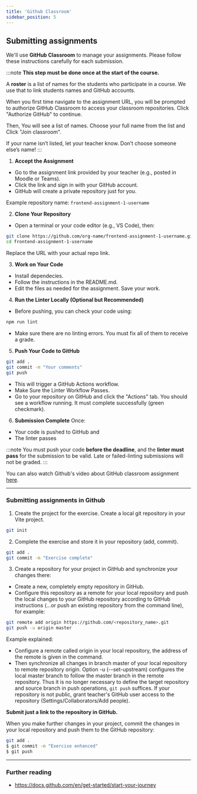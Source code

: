 ```yaml
---
title: 'Github Classroom'
sidebar_position: 5
---
```

## Submitting assignments

We'll use **GitHub Classroom** to manage your assignments. Please follow these instructions carefully for each submission. 

:::note
**This step must be done once at the start of the course.**

A **roster** is a list of names for the students who participate in a course. We use that to link students names and GitHub accounts.

When you first time navigate to the assignment URL, you will be prompted to authorize GitHub Classroom to access your classroom repositories. Click "Authorize GitHub" to continue.

Then, You will see a list of names. Choose your full name from the list and Click "Join classroom".

If your name isn’t listed, let your teacher know. Don’t choose someone else’s name!
:::

1. **Accept the Assignment**
- Go to the assignment link provided by your teacher (e.g., posted in Moodle or Teams).
- Click the link and sign in with your GitHub account.
- GitHub will create a private repository just for you.

Example repository name: `frontend-assignment-1-username`

 2. **Clone Your Repository**
- Open a terminal or your code editor (e.g., VS Code), then:
```bash
git clone https://github.com/org-name/frontend-assignment-1-username.git
cd frontend-assignment-1-username
```
Replace the URL with your actual repo link.

3. **Work on Your Code**
- Install dependecies.
- Follow the instructions in the README.md.
- Edit the files as needed for the assignment. Save your work.

 4. **Run the Linter Locally (Optional but Recommended)**
- Before pushing, you can check your code using:
``` bash
npm run lint
```
- Make sure there are no linting errors. You must fix all of them to receive a grade.

 5. **Push Your Code to GitHub**
```bash
git add .
git commit -m "Your comments"
git push
```
- This will trigger a GitHub Actions workflow.
- Make Sure the Linter Workflow Passes.
- Go to your repository on GitHub and click the "Actions" tab. You should see a workflow running. It must complete successfully (green checkmark).

 6. **Submission Complete**
Once:
- Your code is pushed to GitHub and
- The linter passes

:::note
You must push your code **before the deadline**, and the **linter must pass** for the submission to be valid. Late or failed-linting submissions will not be graded.
:::

You can also watch Github's video about GitHub classroom assignment [here](https://www.youtube.com/watch?v=ObaFRGp_Eko).

---
### Submitting assignments in Github

1. Create the project for the exercise. Create a local git repository in your Vite project.

```bash
git init
```

2. Complete the exercise and store it in your repository (add, commit).

```bash
git add .
git commit -m "Exercise complete"
```

3. Create a repository for your project in GitHub and synchronize your changes there:
- Create a new, completely empty repository in GitHub.
- Configure this repository as a remote for your local repository and push the local changes to
your GitHub repository according to GitHub instructions (…or push an existing repository from
the command line), for example:
```bash
git remote add origin https://github.com/<repository_name>.git
git push -u origin master
```
Example explained:
- Configure a remote called origin in your local repository, the address of the remote is given in the command.
- Then synchronize all changes in branch master of your local repository to remote repository origin.
Option -u (--set-upstream) configures the local master branch to follow the master branch in the remote repository. Thus it is no longer necessary to define the target repository and source branch in push operations, `git push` suffices.
If your repository is not public, grant teacher's GitHub user access to the repository (Settings/Collaborators/Add people).

**Submit just a link to the repository in GitHub.**

When you make further changes in your project, commit the changes in your local repository and push them to the GitHub repository:
```bash
git add .
$ git commit -m "Exercise enhanced"
$ git push
```

---
### Further reading
- https://docs.github.com/en/get-started/start-your-journey